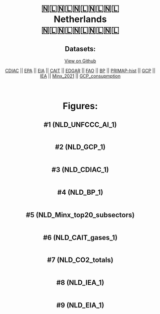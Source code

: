 
<center>
<h1 align="center">
🇳🇱🇳🇱🇳🇱🇳🇱🇳🇱
<br>
Netherlands
<br>
🇳🇱🇳🇱🇳🇱🇳🇱🇳🇱
</h1>
<h2>Datasets:</h2>
<p><a href="https://github.com/dquintani/GreenhouseData/tree/master/country_data/NLD_Netherlands/data">View on Github</a>
<br></p><p><a href="data/NLD_CDIAC.csv">CDIAC</a> || <a href="data/NLD_EPA.csv">EPA</a> || <a href="data/NLD_EIA.csv">EIA</a> || <a href="data/NLD_CAIT.csv">CAIT</a> || <a href="data/NLD_EDGAR.csv">EDGAR</a> || <a href="data/NLD_FAO.csv">FAO</a> || <a href="data/NLD_BP.csv">BP</a> || <a href="data/NLD_PRIMAP-hist.csv">PRIMAP-hist</a> || <a href="data/NLD_GCP.csv">GCP</a> || <a href="data/NLD_IEA.csv">IEA</a> || <a href="data/NLD_Minx_2021.csv">Minx_2021</a> || <a href="data/NLD_GCP_consupmption.csv">GCP_consupmption</a></p><p><br></p>
<h1>Figures:</h1><h2>#1 (NLD_UNFCCC_AI_1)</h2>
<p><img alt="" src="figures/NLD_UNFCCC_AI_1.png" /></p><h2>#2 (NLD_GCP_1)</h2>
<p><img alt="" src="figures/NLD_GCP_1.png" /></p><h2>#3 (NLD_CDIAC_1)</h2>
<p><img alt="" src="figures/NLD_CDIAC_1.png" /></p><h2>#4 (NLD_BP_1)</h2>
<p><img alt="" src="figures/NLD_BP_1.png" /></p><h2>#5 (NLD_Minx_top20_subsectors)</h2>
<p><img alt="" src="figures/NLD_Minx_top20_subsectors.png" /></p><h2>#6 (NLD_CAIT_gases_1)</h2>
<p><img alt="" src="figures/NLD_CAIT_gases_1.png" /></p><h2>#7 (NLD_CO2_totals)</h2>
<p><img alt="" src="figures/NLD_CO2_totals.png" /></p><h2>#8 (NLD_IEA_1)</h2>
<p><img alt="" src="figures/NLD_IEA_1.png" /></p><h2>#9 (NLD_EIA_1)</h2>
<p><img alt="" src="figures/NLD_EIA_1.png" /></p>